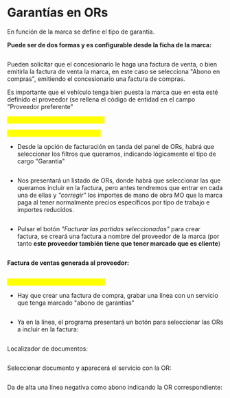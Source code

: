 # Garantías en ORs

En función de la marca se define el tipo de garantía.&#x20;

**Puede ser de dos formas y es configurable desde la ficha de la marca:**

<figure><img src="../../.gitbook/assets/imagen (265).png" alt=""><figcaption></figcaption></figure>

Pueden solicitar que el concesionario le haga una factura de venta, o bien emitirla la factura de venta la marca, en este caso se selecciona "Abono en compras", emitiendo el concesionario una factura de compras.

Es importante que el vehículo tenga bien puesta la marca que en esta esté definido el proveedor (se rellena el código de entidad en el campo "Proveedor preferente"

<mark style="color:yellow;">Veamos un ejemplo de cada caso:</mark>

<mark style="color:yellow;">El concesionario hace una venta:</mark>

* Desde la opción de facturación en tanda del panel de ORs, habrá que seleccionar los filtros que queramos, indicando lógicamente el tipo de cargo "Garantia"

<figure><img src="../../.gitbook/assets/imagen (268).png" alt=""><figcaption></figcaption></figure>

* Nos presentará un listado de ORs, donde habrá que seleccionar las que queramos incluir en la factura, pero antes tendremos que entrar en cada una de ellas y _"corregir"_ los importes de mano de obra MO que la marca paga al tener normalmente precios específicos por tipo de trabajo e importes reducidos.

<figure><img src="../../.gitbook/assets/imagen (269).png" alt=""><figcaption></figcaption></figure>

* Pulsar el botón _"Facturar las partidas seleccionadas"_ para crear factura, se creará una factura a nombre del proveedor de la marca (por tanto **este proveedor también tiene que tener marcado que es cliente**)

<figure><img src="../../.gitbook/assets/imagen (270).png" alt=""><figcaption></figcaption></figure>

**Factura de ventas generada al proveedor:**

<figure><img src="../../.gitbook/assets/imagen (271).png" alt=""><figcaption></figcaption></figure>

<mark style="color:yellow;">El concesionario hace una compra</mark>&#x20;

* Hay que crear una factura de compra, grabar una línea con un servicio que tenga marcado "abono de garantías"

<figure><img src="../../.gitbook/assets/imagen (267).png" alt=""><figcaption></figcaption></figure>

* Ya en la línea, el programa presentará un botón para seleccionar las ORs a incluir en la factura:

<figure><img src="../../.gitbook/assets/imagen (274).png" alt=""><figcaption></figcaption></figure>

Localizador de documentos:

<figure><img src="../../.gitbook/assets/imagen (280).png" alt=""><figcaption></figcaption></figure>

Seleccionar documento y aparecerá el servicio con la OR:

<figure><img src="../../.gitbook/assets/imagen (281).png" alt=""><figcaption></figcaption></figure>

Da de alta una línea negativa como abono indicando la OR correspondiente:

<figure><img src="../../.gitbook/assets/imagen (282).png" alt=""><figcaption></figcaption></figure>
